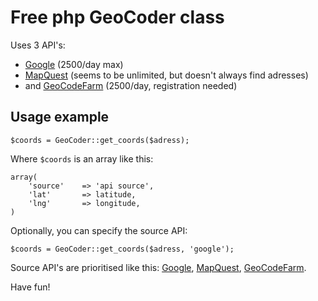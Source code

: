 Free php GeoCoder class
========

Uses 3 API's: 
- [Google](https://developers.google.com/maps/documentation/geocoding/) (2500/day max) 
- [MapQuest](http://developer.mapquest.com/web/products/open/geocoding-service) (seems to be unlimited, but doesn't always find adresses)
- and [GeoCodeFarm](http://www.geocodefarm.com/geocoding-dashboard.php?reg=1) (2500/day, registration needed)


Usage example
--------------------

    $coords = GeoCoder::get_coords($adress);
    
Where `$coords` is an array like this:

    array(
        'source'    => 'api source',
        'lat'		=> latitude,
        'lng'		=> longitude,
    )
    
Optionally, you can specify the source API:

    $coords = GeoCoder::get_coords($adress, 'google');
    
Source API's are prioritised like this: [Google](https://developers.google.com/maps/documentation/geocoding/), [MapQuest](http://developer.mapquest.com/web/products/open/geocoding-service), [GeoCodeFarm](http://www.geocodefarm.com/geocoding-dashboard.php?reg=1).

Have fun!

